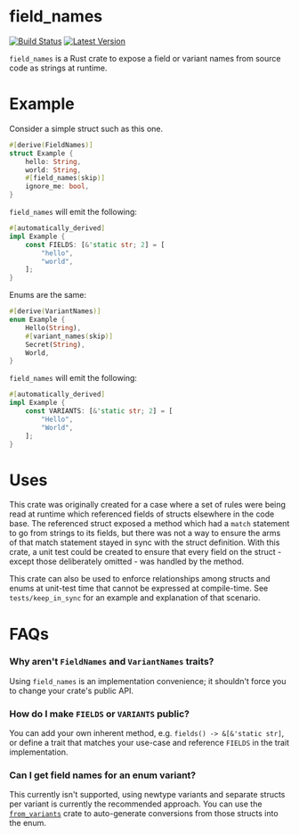 # field_names

[![Build Status](https://github.com/TedDriggs/field_names/workflows/CI/badge.svg)](https://github.com/TedDriggs/field_names/actions)
[![Latest Version](https://img.shields.io/crates/v/field_names.svg)](https://crates.io/crates/field_names)

`field_names` is a Rust crate to expose a field or variant names from source code as strings at runtime.

# Example

Consider a simple struct such as this one.

```rust
#[derive(FieldNames)]
struct Example {
    hello: String,
    world: String,
    #[field_names(skip)]
    ignore_me: bool,
}
```

`field_names` will emit the following:

```rust
#[automatically_derived]
impl Example {
    const FIELDS: [&'static str; 2] = [
        "hello",
        "world",
    ];
}
```

Enums are the same:

```rust
#[derive(VariantNames)]
enum Example {
    Hello(String),
    #[variant_names(skip)]
    Secret(String),
    World,
}
```

`field_names` will emit the following:

```rust
#[automatically_derived]
impl Example {
    const VARIANTS: [&'static str; 2] = [
        "Hello",
        "World",
    ];
}
```

# Uses

This crate was originally created for a case where a set of rules were being read at runtime which referenced fields of structs elsewhere in the code base.
The referenced struct exposed a method which had a `match` statement to go from strings to its fields, but there was not a way to ensure the arms of that match statement stayed in sync with the struct definition.
With this crate, a unit test could be created to ensure that every field on the struct - except those deliberately omitted - was handled by the method.

This crate can also be used to enforce relationships among structs and enums at unit-test time that cannot be expressed at compile-time.
See `tests/keep_in_sync` for an example and explanation of that scenario.

# FAQs

### Why aren't `FieldNames` and `VariantNames` traits?

Using `field_names` is an implementation convenience; it shouldn't force you to change your crate's public API.

### How do I make `FIELDS` or `VARIANTS` public?

You can add your own inherent method, e.g. `fields() -> &[&'static str]`, or define a trait that matches your use-case and reference `FIELDS` in the trait implementation.

### Can I get field names for an enum variant?

This currently isn't supported, using newtype variants and separate structs per variant is currently the recommended approach.
You can use the [`from_variants`](https://crates.io/crates/from_variants) crate to auto-generate conversions from those structs into the enum.
